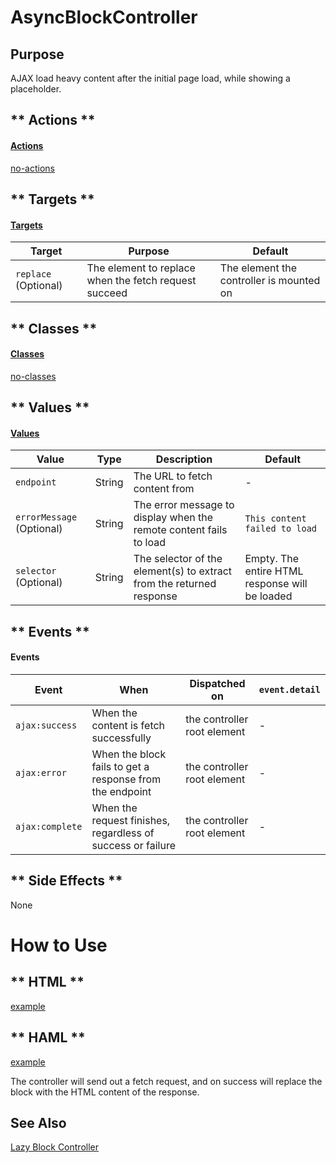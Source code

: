 # AsyncBlockController

## Purpose

AJAX load heavy content after the initial page load, while showing a placeholder.

<!-- tabs:start -->

## ** Actions **

#### [Actions](https://stimulus.hotwire.dev/reference/actions)

[no-actions](../_partials/no-actions.md ':include')

## ** Targets **

#### [Targets](https://stimulus.hotwire.dev/reference/targets)

| Target | Purpose | Default |
| --- | --- | --- |
| `replace` (Optional) | The element to replace when the fetch request succeed | The element the controller is mounted on |

## ** Classes **

#### [Classes](https://stimulus.hotwire.dev/reference/classes)

[no-classes](../_partials/no-classes.md ':include')

## ** Values **

#### [Values](https://stimulus.hotwire.dev/reference/values)

| Value | Type | Description | Default |
| --- | --- | --- | --- |
| `endpoint` | String | The URL to fetch content from | - |
| `errorMessage` (Optional) | String | The error message to display when the remote content fails to load | `This content failed to load` |
| `selector` (Optional) | String | The selector of the element(s) to extract from the returned response | Empty. The entire HTML response will be loaded |

## ** Events **

#### Events

| Event | When | Dispatched on | `event.detail` |
| --- | --- | --- | --- |
|`ajax:success` | When the content is fetch successfully | the controller root element | - |
|`ajax:error` | When the block fails to get a response from the endpoint | the controller root element | - |
|`ajax:complete` | When the request finishes, regardless of success or failure | the controller root element | - |

## ** Side Effects **

None

<!-- tabs:end -->

# How to Use

<!-- tabs:start -->
## ** HTML **
[example](../examples/async_block_controller.html ':include :type=code')
## ** HAML **
[example](../examples/async_block_controller.haml ':include :type=code')
<!-- tabs:end -->

The controller will send out a fetch request, and on success will replace the block with the HTML content of the response.

## See Also

[Lazy Block Controller](./controllers/lazy_block_controller.md)
